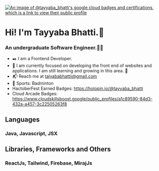 [![An image of @tayyaba_bhatti's google cloud badges and certifications, which is a link to view their public profile](https://github.com/user-attachments/assets/aa3ee948-8180-4b95-b9b0-a6fb5dd0f459)](https://www.credly.com/users/tayyaba-bhatti)



# Hi! I'm Tayyaba Bhatti.👋
### An undergraduate Software Engineer.👩‍🎓
* ✒️  I am a Frontend Developer.
* 🌱  I am currently focused on developing the front end of websites and applications. I am still learning and growing in this area. 🌱
* 📬  Reach me at taiyababhattii@gmail.com
* 🎾  Sports: Badminton
* HactoberFest Earned Badges: https://holopin.io/@tayyaba_bhatti
* Cloud Arcade Badges: https://www.cloudskillsboost.google/public_profiles/a1c89590-84d3-432a-a457-3c22505263f8

## Languages
### Java, Javascript, JSX


## Libraries, Frameworks and Others
### ReactJs, Tailwind, Firebase, MirajJs







